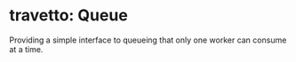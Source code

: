 travetto: Queue
===

Providing a simple interface to queueing that only one worker can consume at a time.